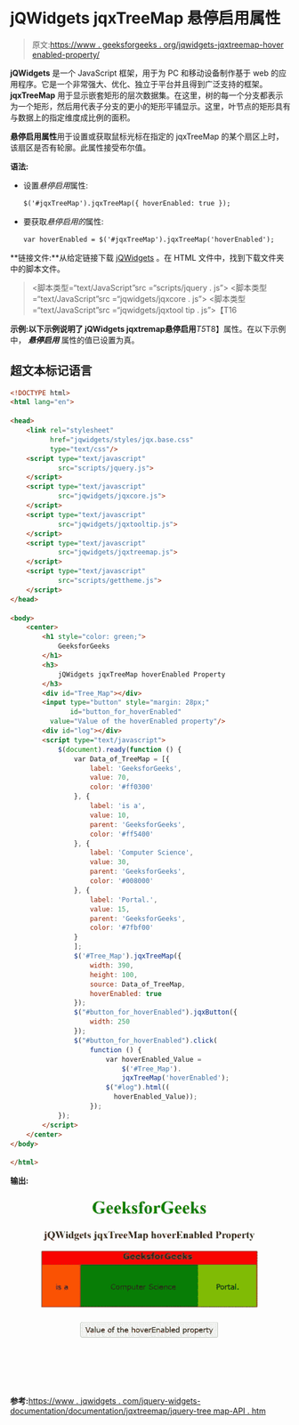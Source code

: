 # jQWidgets jqxTreeMap 悬停启用属性

> 原文:[https://www . geeksforgeeks . org/jqwidgets-jqxtreemap-hover enabled-property/](https://www.geeksforgeeks.org/jqwidgets-jqxtreemap-hoverenabled-property/)

**jQWidgets** 是一个 JavaScript 框架，用于为 PC 和移动设备制作基于 web 的应用程序。它是一个非常强大、优化、独立于平台并且得到广泛支持的框架。 **jqxTreeMap** 用于显示嵌套矩形的层次数据集。在这里，树的每一个分支都表示为一个矩形，然后用代表子分支的更小的矩形平铺显示。这里，叶节点的矩形具有与数据上的指定维度成比例的面积。

**悬停启用属性**用于设置或获取鼠标光标在指定的 jqxTreeMap 的某个扇区上时，该扇区是否有轮廓。此属性接受布尔值。

**语法:**

*   设置*悬停启用*属性:

    ```html
    $('#jqxTreeMap').jqxTreeMap({ hoverEnabled: true });  
    ```

*   要获取*悬停启用的*属性:

    ```html
    var hoverEnabled = $('#jqxTreeMap').jqxTreeMap('hoverEnabled'); 
    ```

**链接文件:**从给定链接下载 [jQWidgets](https://www.jqwidgets.com/download/) 。在 HTML 文件中，找到下载文件夹中的脚本文件。

> <link rel="”stylesheet”" href="”jqwidgets/styles/jqx.base.css”" type="”text/css”">
> <脚本类型=“text/JavaScript”src =“scripts/jquery . js”></脚本>
> <脚本类型=“text/JavaScript”src =“jqwidgets/jqxcore . js”></脚本>
> <脚本类型=“text/JavaScript”src =“jqwidgets/jqxtool tip . js”>【T16

**示例:**以下示例说明了 jQWidgets jqxtremap**悬停启用***T5*T8】属性。在以下示例中， ***悬停启用*** 属性的值已设置为真。

## 超文本标记语言

```html
<!DOCTYPE html>
<html lang="en">

<head>
    <link rel="stylesheet"
          href="jqwidgets/styles/jqx.base.css" 
          type="text/css"/>
    <script type="text/javascript" 
            src="scripts/jquery.js">
    </script>
    <script type="text/javascript" 
            src="jqwidgets/jqxcore.js">
    </script>
    <script type="text/javascript" 
            src="jqwidgets/jqxtooltip.js">
    </script>
    <script type="text/javascript" 
            src="jqwidgets/jqxtreemap.js">
    </script>
    <script type="text/javascript" 
            src="scripts/gettheme.js">
    </script>
</head>

<body>
    <center>
        <h1 style="color: green;">
            GeeksforGeeks
        </h1>
        <h3>
            jQWidgets jqxTreeMap hoverEnabled Property
        </h3>
        <div id="Tree_Map"></div>
        <input type="button" style="margin: 28px;" 
               id="button_for_hoverEnabled" 
          value="Value of the hoverEnabled property"/>
        <div id="log"></div>
        <script type="text/javascript">
            $(document).ready(function () {
                var Data_of_TreeMap = [{
                    label: 'GeeksforGeeks',
                    value: 70,
                    color: '#ff0300'
                }, {
                    label: 'is a',
                    value: 10,
                    parent: 'GeeksforGeeks',
                    color: '#ff5400'
                }, {
                    label: 'Computer Science',
                    value: 30,
                    parent: 'GeeksforGeeks',
                    color: '#008000'
                }, {
                    label: 'Portal.',
                    value: 15,
                    parent: 'GeeksforGeeks',
                    color: '#7fbf00'
                }
                ];
                $('#Tree_Map').jqxTreeMap({
                    width: 390,
                    height: 100,
                    source: Data_of_TreeMap,
                    hoverEnabled: true
                });
                $("#button_for_hoverEnabled").jqxButton({
                    width: 250
                });
                $("#button_for_hoverEnabled").click(
                    function () {
                        var hoverEnabled_Value = 
                            $('#Tree_Map').
                            jqxTreeMap('hoverEnabled');
                        $("#log").html((
                          hoverEnabled_Value));
                    });
            });
        </script>
    </center>
</body>

</html>
```

**输出:**

![](img/5617b2bc7639962a51532f2e024a7ff0.png)

**参考:**[https://www . jqwidgets . com/jquery-widgets-documentation/documentation/jqxtreemap/jquery-tree map-API . htm](https://www.jqwidgets.com/jquery-widgets-documentation/documentation/jqxtreemap/jquery-treemap-api.htm)